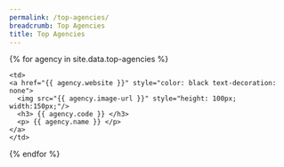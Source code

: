 ```yaml
---
permalink: /top-agencies/
breadcrumb: Top Agencies
title: Top Agencies
---
```



<table>
  
{% for agency in site.data.top-agencies %}
  
    <td> 
    <a href="{{ agency.website }}" style="color: black text-decoration: none">
      <img src="{{ agency.image-url }}" style="height: 100px; width:150px;"/>
      <h3> {{ agency.code }} </h3>
      <p> {{ agency.name }} </p>
    </a>
    </td>
  
{% endfor %}

</table>




